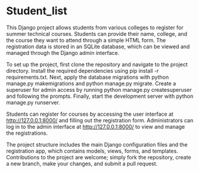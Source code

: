 # Student_list
This Django project allows students from various colleges to register for summer technical courses. Students can provide their name, college, and the course they want to attend through a simple HTML form. The registration data is stored in an SQLite database, which can be viewed and managed through the Django admin interface.

To set up the project, first clone the repository and navigate to the project directory. Install the required dependencies using pip install -r requirements.txt. Next, apply the database migrations with python manage.py makemigrations and python manage.py migrate. Create a superuser for admin access by running python manage.py createsuperuser and following the prompts. Finally, start the development server with python manage.py runserver.

Students can register for courses by accessing the user interface at http://127.0.0.1:8000/ and filling out the registration form. Administrators can log in to the admin interface at http://127.0.0.1:8000/ to view and manage the registrations.

The project structure includes the main Django configuration files and the registration app, which contains models, views, forms, and templates. Contributions to the project are welcome; simply fork the repository, create a new branch, make your changes, and submit a pull request.
